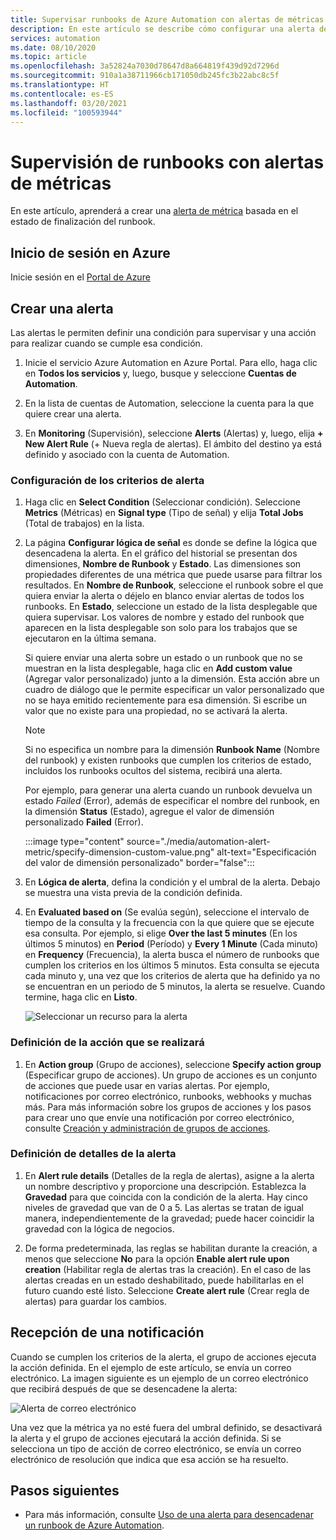 ```yaml
---
title: Supervisar runbooks de Azure Automation con alertas de métricas
description: En este artículo se describe cómo configurar una alerta de métrica en función del estado de finalización de un runbook.
services: automation
ms.date: 08/10/2020
ms.topic: article
ms.openlocfilehash: 3a52824a7030d78647d8a664819f439d92d7296d
ms.sourcegitcommit: 910a1a38711966cb171050db245fc3b22abc8c5f
ms.translationtype: HT
ms.contentlocale: es-ES
ms.lasthandoff: 03/20/2021
ms.locfileid: "100593944"
---
```

# <a name="monitor-runbooks-with-metric-alerts"></a>Supervisión de runbooks con alertas de métricas

En este artículo, aprenderá a crear una [alerta de métrica](../azure-monitor/alerts/alerts-metric-overview.md) basada en el estado de finalización del runbook.

## <a name="sign-in-to-azure"></a>Inicio de sesión en Azure

Inicie sesión en el [Portal de Azure](https://portal.azure.com)

## <a name="create-alert"></a>Crear una alerta

Las alertas le permiten definir una condición para supervisar y una acción para realizar cuando se cumple esa condición.

1. Inicie el servicio Azure Automation en Azure Portal. Para ello, haga clic en **Todos los servicios** y, luego, busque y seleccione **Cuentas de Automation**.

2. En la lista de cuentas de Automation, seleccione la cuenta para la que quiere crear una alerta. 

3. En **Monitoring** (Supervisión), seleccione **Alerts** (Alertas) y, luego, elija **+ New Alert Rule** (+ Nueva regla de alertas). El ámbito del destino ya está definido y asociado con la cuenta de Automation.

### <a name="configure-alert-criteria"></a>Configuración de los criterios de alerta

1. Haga clic en **Select Condition** (Seleccionar condición). Seleccione **Metrics** (Métricas) en **Signal type** (Tipo de señal) y elija **Total Jobs** (Total de trabajos) en la lista.

2. La página **Configurar lógica de señal** es donde se define la lógica que desencadena la alerta. En el gráfico del historial se presentan dos dimensiones, **Nombre de Runbook** y **Estado**. Las dimensiones son propiedades diferentes de una métrica que puede usarse para filtrar los resultados. En **Nombre de Runbook**, seleccione el runbook sobre el que quiera enviar la alerta o déjelo en blanco enviar alertas de todos los runbooks. En **Estado**, seleccione un estado de la lista desplegable que quiera supervisar. Los valores de nombre y estado del runbook que aparecen en la lista desplegable son solo para los trabajos que se ejecutaron en la última semana.

   Si quiere enviar una alerta sobre un estado o un runbook que no se muestran en la lista desplegable, haga clic en **Add custom value** (Agregar valor personalizado) junto a la dimensión. Esta acción abre un cuadro de diálogo que le permite especificar un valor personalizado que no se haya emitido recientemente para esa dimensión. Si escribe un valor que no existe para una propiedad, no se activará la alerta.

   > [!NOTE]
   > Si no especifica un nombre para la dimensión **Runbook Name** (Nombre del runbook) y existen runbooks que cumplen los criterios de estado, incluidos los runbooks ocultos del sistema, recibirá una alerta.

    Por ejemplo, para generar una alerta cuando un runbook devuelva un estado _Failed_ (Error), además de especificar el nombre del runbook, en la dimensión **Status** (Estado), agregue el valor de dimensión personalizado **Failed** (Error).

    :::image type="content" source="./media/automation-alert-metric/specify-dimension-custom-value.png" alt-text="Especificación del valor de dimensión personalizado" border="false":::

3. En **Lógica de alerta**, defina la condición y el umbral de la alerta. Debajo se muestra una vista previa de la condición definida.

4. En **Evaluated based on** (Se evalúa según), seleccione el intervalo de tiempo de la consulta y la frecuencia con la que quiere que se ejecute esa consulta. Por ejemplo, si elige **Over the last 5 minutes** (En los últimos 5 minutos) en **Period** (Período) y **Every 1 Minute** (Cada minuto) en **Frequency** (Frecuencia), la alerta busca el número de runbooks que cumplen los criterios en los últimos 5 minutos. Esta consulta se ejecuta cada minuto y, una vez que los criterios de alerta que ha definido ya no se encuentran en un periodo de 5 minutos, la alerta se resuelve. Cuando termine, haga clic en **Listo**.

   ![Seleccionar un recurso para la alerta](./media/automation-alert-activity-log/configure-signal-logic.png)

### <a name="define-the-action-to-take"></a>Definición de la acción que se realizará

1. En **Action group** (Grupo de acciones), seleccione **Specify action group** (Especificar grupo de acciones). Un grupo de acciones es un conjunto de acciones que puede usar en varias alertas. Por ejemplo, notificaciones por correo electrónico, runbooks, webhooks y muchas más. Para más información sobre los grupos de acciones y los pasos para crear uno que envíe una notificación por correo electrónico, consulte [Creación y administración de grupos de acciones](../azure-monitor/alerts/action-groups.md).

### <a name="define-alert-details"></a>Definición de detalles de la alerta

1. En **Alert rule details** (Detalles de la regla de alertas), asigne a la alerta un nombre descriptivo y proporcione una descripción. Establezca la **Gravedad** para que coincida con la condición de la alerta. Hay cinco niveles de gravedad que van de 0 a 5. Las alertas se tratan de igual manera, independientemente de la gravedad; puede hacer coincidir la gravedad con la lógica de negocios.

1. De forma predeterminada, las reglas se habilitan durante la creación, a menos que seleccione **No** para la opción **Enable alert rule upon creation** (Habilitar regla de alertas tras la creación). En el caso de las alertas creadas en un estado deshabilitado, puede habilitarlas en el futuro cuando esté listo. Seleccione **Create alert rule** (Crear regla de alertas) para guardar los cambios.

## <a name="receive-notification"></a>Recepción de una notificación

Cuando se cumplen los criterios de la alerta, el grupo de acciones ejecuta la acción definida. En el ejemplo de este artículo, se envía un correo electrónico. La imagen siguiente es un ejemplo de un correo electrónico que recibirá después de que se desencadene la alerta:

![Alerta de correo electrónico](./media/automation-alert-activity-log/alert-email.png)

Una vez que la métrica ya no esté fuera del umbral definido, se desactivará la alerta y el grupo de acciones ejecutará la acción definida. Si se selecciona un tipo de acción de correo electrónico, se envía un correo electrónico de resolución que indica que esa acción se ha resuelto.

## <a name="next-steps"></a>Pasos siguientes

* Para más información, consulte [Uso de una alerta para desencadenar un runbook de Azure Automation](automation-create-alert-triggered-runbook.md).
